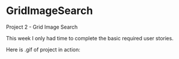 GridImageSearch
===============

Project 2 - Grid Image Search

This week I only had time to complete the basic required user stories.

Here is .gif of project in action:

